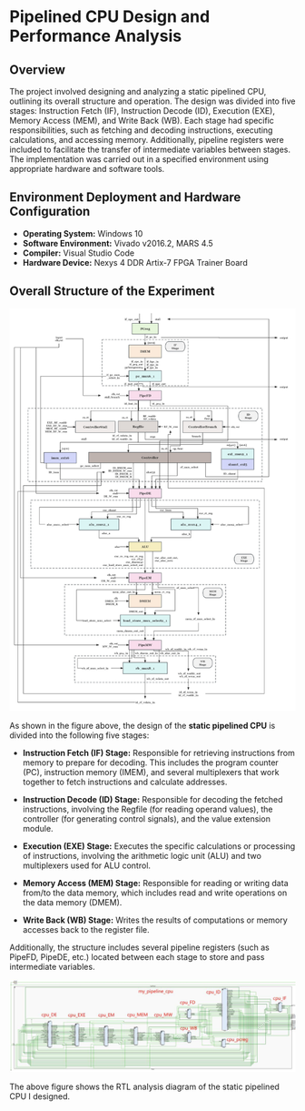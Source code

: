 # Pipelined CPU Design and Performance Analysis

## Overview

The project involved designing and analyzing a static pipelined CPU, outlining its overall structure and operation. The design was divided into five stages: Instruction Fetch (IF), Instruction Decode (ID), Execution (EXE), Memory Access (MEM), and Write Back (WB). Each stage had specific responsibilities, such as fetching and decoding instructions, executing calculations, and accessing memory. Additionally, pipeline registers were included to facilitate the transfer of intermediate variables between stages. The implementation was carried out in a specified environment using appropriate hardware and software tools.

## Environment Deployment and Hardware Configuration

- **Operating System:** Windows 10
- **Software Environment:** Vivado v2016.2, MARS 4.5
- **Compiler:** Visual Studio Code
- **Hardware Device:** Nexys 4 DDR Artix-7 FPGA Trainer Board

## Overall Structure of the Experiment

![staticPipeline_cpu](staticPipeline_cpu.jpg)

As shown in the figure above, the design of the **static pipelined CPU** is divided into the following five stages:

- **Instruction Fetch (IF) Stage:** Responsible for retrieving instructions from memory to prepare for decoding. This includes the program counter (PC), instruction memory (IMEM), and several multiplexers that work together to fetch instructions and calculate addresses.

- **Instruction Decode (ID) Stage:** Responsible for decoding the fetched instructions, involving the Regfile (for reading operand values), the controller (for generating control signals), and the value extension module.

- **Execution (EXE) Stage:** Executes the specific calculations or processing of instructions, involving the arithmetic logic unit (ALU) and two multiplexers used for ALU control.

- **Memory Access (MEM) Stage:** Responsible for reading or writing data from/to the data memory, which includes read and write operations on the data memory (DMEM).

- **Write Back (WB) Stage:** Writes the results of computations or memory accesses back to the register file.

Additionally, the structure includes several pipeline registers (such as PipeFD, PipeDE, etc.) located between each stage to store and pass intermediate variables.

![img](clip_image002.jpg)

The above figure shows the RTL analysis diagram of the static pipelined CPU I designed.